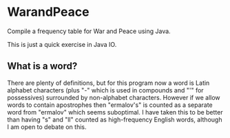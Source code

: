# WarandPeace

Compile a frequency table for War and Peace using Java.

This is just a quick exercise in Java IO.

## What is a word?

There are plenty of definitions, but for this program now a word is Latin
alphabet characters (plus "-" which is used in compounds and "'" for possessives) surrounded by non-alphabet characters.  However if we allow words to contain apostrophes then "ermalov's" is counted as a separate word from "ermalov" which seems suboptimal. I have taken this to be better than having "s" and "ll" counted as high-frequency English words, although I am open to debate on this.

